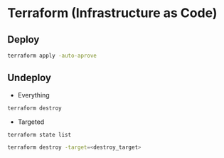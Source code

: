 # Terraform (Infrastructure as Code)

## Deploy

```sh
terraform apply -auto-aprove
```

## Undeploy

- Everything

```sh
terraform destroy
```

- Targeted

```sh
terraform state list
```

```sh
terraform destroy -target=<destroy_target>
```

